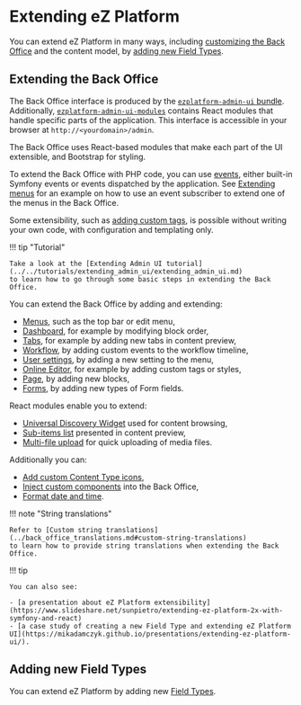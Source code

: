 # Extending eZ Platform

You can extend eZ Platform in many ways, including [customizing the Back Office](#extending-the-back-office)
and the content model, by [adding new Field Types](#adding-new-field-types).

## Extending the Back Office

The Back Office interface is produced by the [`ezplatform-admin-ui` bundle](https://github.com/ezsystems/ezplatform-admin-ui).
Additionally, [`ezplatform-admin-ui-modules`](https://github.com/ezsystems/ezplatform-admin-ui-modules)
contains React modules that handle specific parts of the application.
This interface is accessible in your browser at `http://<yourdomain>/admin`.

The Back Office uses React-based modules that make each part of the UI extensible,
and Bootstrap for styling.

To extend the Back Office with PHP code, you can use [events](https://symfony.com/doc/4.3/event_dispatcher.html),
either built-in Symfony events or events dispatched by the application.
See [Extending menus](extending_menus.md) for an example on how to use an event subscriber
to extend one of the menus in the Back Office.

Some extensibility, such as [adding custom tags](extending_online_editor.md#custom-tags),
is possible without writing your own code, with configuration and templating only.

!!! tip "Tutorial"

    Take a look at the [Extending Admin UI tutorial](../../tutorials/extending_admin_ui/extending_admin_ui.md)
    to learn how to go through some basic steps in extending the Back Office.

You can extend the Back Office by adding and extending:

- [Menus](extending_menus.md), such as the top bar or edit menu,
- [Dashboard](extending_dashboard.md), for example by modifying block order,
- [Tabs](extending_tabs.md), for example by adding new tabs in content preview,
- [Workflow](extending_workflow.md), by adding custom events to the workflow timeline,
- [User settings](extending_settings.md), by adding a new setting to the menu,
- [Online Editor](extending_online_editor.md), for example by adding custom tags or styles,
- [Page](extending_page.md#creating-page-blocks), by adding new blocks,
- [Forms](extending_form_builder.md#extending-form-fields), by adding new types of Form fields.

React modules enable you to extend:

- [Universal Discovery Widget](extending_modules.md#universal-discovery-module) used for content browsing,
- [Sub-items list](extending_modules.md#sub-items-list) presented in content preview,
- [Multi-file upload](extending_modules.md#multi-file-upload) for quick uploading of media files.

Additionally you can:

- [Add custom Content Type icons](extending_back_office.md#custom-content-type-icons),
- [Inject custom components](extending_back_office.md#injecting-custom-components) into the Back Office,
- [Format date and time](extending_back_office.md#format-date-and-time).

!!! note "String translations"

    Refer to [Custom string translations](../back_office_translations.md#custom-string-translations)
    to learn how to provide string translations when extending the Back Office.

!!! tip

    You can also see:

    - [a presentation about eZ Platform extensibility](https://www.slideshare.net/sunpietro/extending-ez-platform-2x-with-symfony-and-react)
    - [a case study of creating a new Field Type and extending eZ Platform UI](https://mikadamczyk.github.io/presentations/extending-ez-platform-ui/).

## Adding new Field Types

You can extend eZ Platform by adding new [Field Types](../../api/field_type_api.md).
